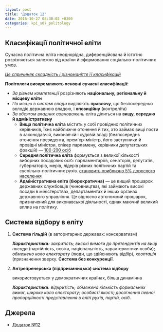 ```yaml
---
layout: post
title: "Додаток 12"
date: 2016-10-27 08:30:02 +0300
categories: kpi_s07_politology
--- 
```


## Класифікації політичної еліти

Сучасна політична еліта неоднорідна, диференційована й істотно розрізняється залежно від країни й сформованих соціально-політичних умов.

<u><i>Це спричиняє складність і різноманіття її класифікацій</i></u>

**Політологи виокремлюють основні сучасні класифікації:**

- *За рівнем компетенції* розрізняють **національну, регіональну й місцеву еліти**
- *По місцю в системі влади* виділяють **правлячу**, що безпосередньо володіє державною владою, і **опозиційну** (контреліта)
- *За обсягом владних аовноважень* еліта ділиться на **вищу, середню й адміністративну**
  - **Вища політична еліта** містить у собі провідних політичних керівників, їхнє найближче оточення й тих, хто займає вищі пости в законодавчій, виконавчій і судовій владі (безпосереднє оточення президента, прем'єр-міністр, його заступники й провідні міністри, спікер парламену, керівники депутатських фракцій) — <u>100-200 осіб</u>
  - **Середня політична еліта** формується з великої кількості виборних посадових осіб: парламентаріїв, сенаторів, депутатів, губернаторів, мерів, лідерів різних політичних партій та суспільно-політичних рухів. <u>становить приблизно 5% дорослого населення</u>
  - **Адміністративна еліта (бюрократична)** — це вищий прошарок державних службовців (чиновництва), які займають високі посади в міністерствах, департаментах й інших органах державного управління. Це відносно автономний прошарок, призначений для виконавської діяльності, однак маючий великий вплив на політику.

## Система відбору в еліту

1. **Система гільдій** (в авторитарних державах: консерватизм)

   ***Характеристики:*** *закритість; високі вимоги до претендентів на вищі посади* (партійність, освіта, національність, характеристики особи); *обмежено коло електорату* (люди, що здійснюють відбір), *кооптація* (призначення зверху. **Система без конкуренції**.

2. **Антрепренерська (підприємницька) система відбору**

   використовується у демократичних країнах, більш динамічна

   ***Характеристики:*** *відкритість; обмежена кількість формальних вимог, широке коло електорату; особисті якості; досягнення певної пропорційності представлення в еліті рухів, партій, осіб*.

## Джерела

- [Додаток №12](https://pp.vk.me/c636120/v636120152/2ecbc/DiQ2tvsFRNY.jpg)
